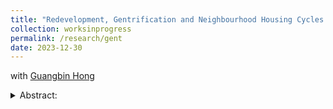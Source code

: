 ```yaml
---
title: "Redevelopment, Gentrification and Neighbourhood Housing Cycles: A General Equilibrium Approach"
collection: worksinprogress
permalink: /research/gent
date: 2023-12-30
---
```

with [Guangbin Hong](https://www.guangbinhong.com/)
<details><summary>Abstract:</summary>
<br/>
The age of housing stock affects sorting of high and low-income households into different neighbourhoods within a city 
(Rosenthal, 2009). As neighborhoods undergo development and redevelopment over time, the spatial distribution of 
different types of households changes considerably. There has been a heated debate on how to regulate housing 
redevelopment. On the one hand, redeveloping old neighbourhoods are expected to increase (high-quality) housing supply 
and decrease housing prices. On the other hand, such redevelopment also incurs significant gentrification and 
displacement of incumbent residents. To study the welfare consequences of redevelopment and relevant policies, we build 
a general equilibrium model that features forward-looking housing developers, heterogenous households with 
non-homothetic demand for housing, and costly movement across neighbourhoods. Developers choose when to (re)develop, 
how many units to build, and the quality of housing units. Housing quality depreciates over time, which prompts
household movements. We aim to quantify the impact of various housing policies that are designed to restrict or
encourage redevelopment.
</details>
